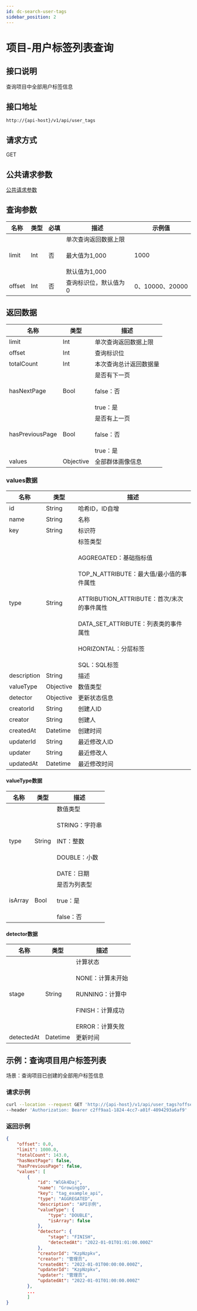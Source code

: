 ```yaml
---
id: dc-search-user-tags
sidebar_position: 2
---
```


# 项目-用户标签列表查询

## 接口说明

查询项目中全部用户标签信息

## 接口地址

```
http://{api-host}/v1/api/user_tags
```

## 请求方式

GET

## 公共请求参数

[公共请求参数](../../open-api#公共请求参数)


## 查询参数

| 名称      | 类型   | 必填 | 描述                 | 示例值        |
| --------- | ------ | ---- | -------------------- | ------------- |
| limit  | Int | 否   | 单次查询返回数据上限<br></br>最大值为1,000<br></br>默认值为1,000 | 1000 |
| offset | Int | 否   | 查询标识位，默认值为0 | 0、10000、20000 |

## 返回数据

| 名称            | 类型      | 描述                             |
| --------------- | --------- | -------------------------------- |
| limit | Int | 单次查询返回数据上限  |
| offset | Int | 查询标识位  |
| totalCount | Int | 本次查询总计返回数据量 |
| hasNextPage | Bool | 是否有下一页<br></br>false：否<br></br>true：是 |
| hasPreviousPage | Bool | 是否有上一页<br></br>false：否<br></br>true：是 |
| values | Objective | 全部群体画像信息 |

### values数据

| 名称            | 类型      | 描述                             |
| --------------- | --------- | -------------------------------- |
| id | String | 哈希ID，ID自增 |
| name | String | 名称 |
| key | String | 标识符 |
| type | String | 标签类型<br></br>AGGREGATED：基础指标值<br></br>TOP_N_ATTRIBUTE：最大值/最小值的事件属性<br></br>ATTRIBUTION_ATTRIBUTE：首次/末次的事件属性<br></br>DATA_SET_ATTRIBUTE：列表类的事件属性<br></br>HORIZONTAL：分层标签<br></br>SQL：SQL标签 |
| description | String | 描述 |
| valueType | Objective | 数值类型 |
| detector | Objective | 更新状态信息 |
| creatorId | String | 创建人ID |
| creator | String | 创建人 |
| createdAt | Datetime | 创建时间 |
| updaterId | String | 最近修改人ID |
| updater | String | 最近修改人 |
| updatedAt | Datetime | 最近修改时间 |

#### valueType数据

| 名称            | 类型      | 描述                             |
| --------------- | --------- | -------------------------------- |
| type | String | 数值类型<br></br>STRING：字符串<br></br>INT：整数<br></br>DOUBLE：小数<br></br>DATE：日期 |
| isArray | Bool | 是否为列表型<br></br>true：是<br></br>false：否 |

#### detector数据

| 名称            | 类型      | 描述                             |
| --------------- | --------- | -------------------------------- |
| stage | String | 计算状态<br></br>NONE：计算未开始<br></br>RUNNING：计算中<br></br>FINISH：计算成功<br></br>ERROR：计算失败 |
| detectedAt | Datetime | 更新时间 |

## 示例：查询项目用户标签列表

场景：查询项目已创建的全部用户标签信息


### 请求示例

```bash
curl --location --request GET 'http://{api-host}/v1/api/user_tags?offset=0&limit=1000'
--header 'Authorization: Bearer c2ff9aa1-1824-4cc7-a01f-4094293a6af9'
```

### 返回示例

```json
{
    "offset": 0.0,
    "limit": 1000.0,
    "totalCount": 143.0,
    "hasNextPage": false,
    "hasPreviousPage": false,
    "values": [
        {
            "id": "WlGk4Daj",
            "name": "GrowingIO",
            "key": "tag_example_api",
            "type": "AGGREGATED",
            "description": "API示例",
            "valueType": {
                "type": "DOUBLE",
                "isArray": false
            },
            "detector": {
                "stage": "FINISH",
                "detectedAt": "2022-01-01T01:01:00.000Z"
            },
            "creatorId": "KzpNzpkv",
            "creator": "管理员",
            "createdAt": "2022-01-01T00:00:00.000Z",
            "updaterId": "KzpNzpkv",
            "updater": "管理员",
            "updatedAt": "2022-01-01T01:00:00.000Z"
        },
        ...
        ]
}
```
